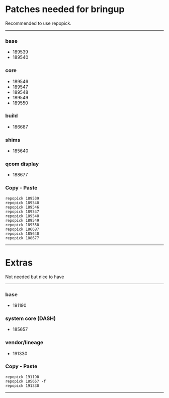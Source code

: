 # Patches needed for bringup

Recommended to use repopick.

-----

### base

- 189539
- 189540

### core

- 189546
- 189547
- 189548
- 189549
- 189550

### build

- 186687

### shims

- 185640

### qcom display

- 188677

### Copy - Paste
    repopick 189539
    repopick 189540
    repopick 189546
    repopick 189547
    repopick 189548
    repopick 189549
    repopick 189550
    repopick 186687
    repopick 185640
    repopick 188677

-----

# Extras

Not needed but nice to have

-----

### base

- 191190

### system core (DASH)

- 185657

### vendor/lineage

- 191330

### Copy - Paste
    repopick 191190
    repopick 185657 -f
    repopick 191330

-----
